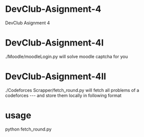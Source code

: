 # DevClub-Asignment-4
DevClub Asignment 4

# DevClub-Asignment-4I
./Moodle/moodleLogin.py will solve moodle captcha for you
# DevClub-Asignment-4II
./Codeforces Scrapper/fetch_round.py will fetch all problems of a codeforces --- and store them locally in following format

# usage
python fetch_round.py <Contest Number>

